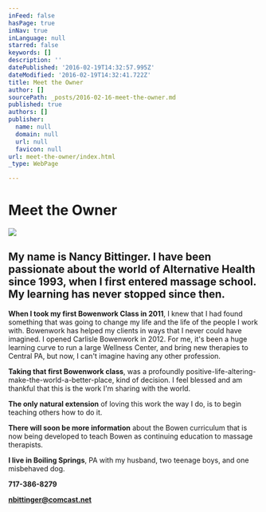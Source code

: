 ```yaml
---
inFeed: false
hasPage: true
inNav: true
inLanguage: null
starred: false
keywords: []
description: ''
datePublished: '2016-02-19T14:32:57.995Z'
dateModified: '2016-02-19T14:32:41.722Z'
title: Meet the Owner
author: []
sourcePath: _posts/2016-02-16-meet-the-owner.md
published: true
authors: []
publisher:
  name: null
  domain: null
  url: null
  favicon: null
url: meet-the-owner/index.html
_type: WebPage

---
```

# Meet the Owner
![](https://the-grid-user-content.s3-us-west-2.amazonaws.com/6ca2a4c5-4857-499d-b093-e77424c64bad.jpg)

## My name is Nancy Bittinger. I have been passionate about the world of Alternative Health since 1993, when I first entered massage school. My learning has never stopped since then.

**When I took my first Bowenwork Class in 2011**, I
knew that I had found something that was going to change my life and the life
of the people I work with. Bowenwork has helped my clients in ways that I never
could have imagined. I opened Carlisle Bowenwork in 2012\. For me, it's been a
huge learning curve to run a large Wellness Center, and bring new therapies to
Central PA, but now, I can't imagine having any other profession.

**Taking that first Bowenwork class**, was a profoundly
positive-life-altering-make-the-world-a-better-place, kind of decision. I feel
blessed and am thankful that this is the work I'm sharing with the world.

**The only natural extension** of loving this work the
way I do, is to begin teaching others how to do it. 

**There will soon be more information** about the Bowen
curriculum that is now being developed to teach Bowen as continuing education
to massage therapists.

**I live in Boiling Springs**, PA with my husband, two
teenage boys, and one misbehaved dog.

**717-386-8279**

**nbittinger@comcast.net**